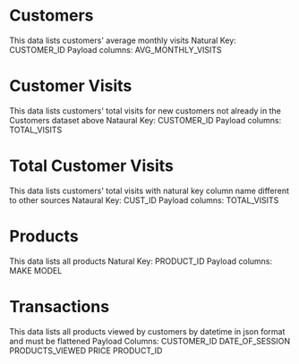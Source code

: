 
# Customers
This data lists customers' average monthly visits
    Natural  Key:
        CUSTOMER_ID
    Payload columns:
        AVG_MONTHLY_VISITS
# Customer Visits
This data lists customers' total visits for new customers not already in the Customers dataset above
    Nataural Key:
        CUSTOMER_ID
    Payload columns:
        TOTAL_VISITS
# Total Customer Visits
This data lists customers' total visits with natural key column name different to other sources 
    Nataural Key:
        CUST_ID
    Payload columns:
        TOTAL_VISITS
# Products
This data lists all products
    Natural Key:
        PRODUCT_ID
    Payload columns:
        MAKE
        MODEL
# Transactions
This data lists all products viewed by customers by datetime in json format and must be flattened
    Payload Columns:
        CUSTOMER_ID
        DATE_OF_SESSION
        PRODUCTS_VIEWED
            PRICE
            PRODUCT_ID
